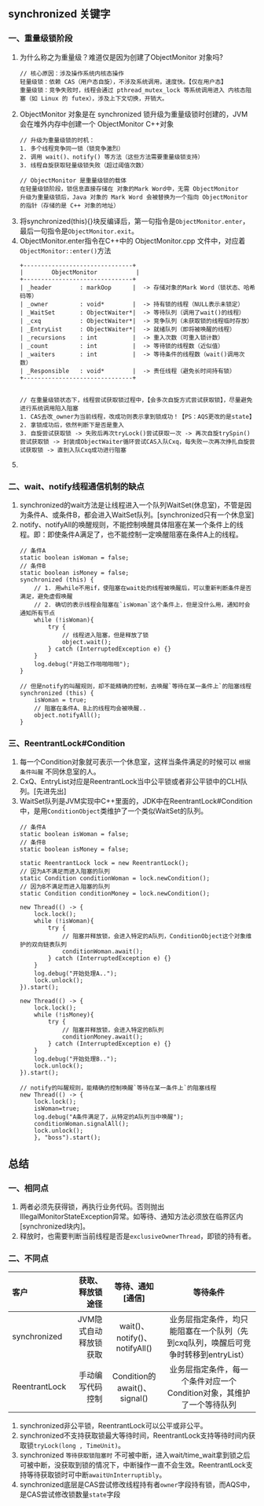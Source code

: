 ## synchronized 关键字

### 一、重量级锁阶段
1. 为什么称之为重量级？难道仅是因为创建了ObjectMonitor 对象吗?
    ```
    // 核心原因：涉及操作系统内核态操作
    轻量级锁：依赖 CAS（用户态自旋），不涉及系统调用，速度快。【仅在用户态】
    重量级锁：竞争失败时，线程会通过 pthread_mutex_lock 等系统调用进入 内核态阻塞（如 Linux 的 futex），涉及上下文切换，开销大。
    ```
2. ObjectMonitor 对象是在 synchronized 锁升级为重量级锁时创建的，JVM 会在堆外内存中创建一个 ObjectMonitor C++对象
    ```
    // 升级为重量级锁的时机：
    1. 多个线程竞争同一锁（锁竞争激烈）
    2. 调用 wait()、notify() 等方法（这些方法需要重量级锁支持）
    3. 线程自旋获取轻量级锁失败（超过阈值次数）

    // ObjectMonitor 是重量级锁的载体
    在轻量级锁阶段，锁信息直接存储在 对象的Mark Word中，无需 ObjectMonitor
    升级为重量级锁后，Java 对象的 Mark Word 会被替换为一个指向 ObjectMonitor 的指针（存储的是 C++ 对象的地址）
    ```
3. 将synchronized(this){}块反编译后，第一句指令是`ObjectMonitor.enter`，最后一句指令是`ObjectMonitor.exit`。
4. ObjectMonitor.enter指令在C++中的  ObjectMonitor.cpp 文件中，对应着 `ObjectMonitor::enter()`方法
    ```
    +-------------------------------+
    |        ObjectMonitor           |
    +-------------------------------+
    | _header        : markOop      |  -> 存储对象的Mark Word（锁状态、哈希码等）
    | _owner         : void*        |  -> 持有锁的线程（NULL表示未锁定）
    | _WaitSet       : ObjectWaiter*|  -> 等待队列（调用了wait()的线程）
    | _cxq           : ObjectWaiter*|  -> 竞争队列（未获取锁的线程临时存放）
    | _EntryList     : ObjectWaiter*|  -> 就绪队列（即将被唤醒的线程）
    | _recursions    : int          |  -> 重入次数（可重入锁计数）
    | _count         : int          |  -> 等待锁的线程数（近似值）
    | _waiters       : int          |  -> 等待条件的线程数（wait()调用次数）
    | _Responsible   : void*        |  -> 责任线程（避免长时间持有锁）
    +-------------------------------+


    // 在重量级锁状态下，线程尝试获取锁过程中，【会多次自旋方式尝试获取锁】，尽量避免进行系统调用陷入阻塞
    1. CAS去改_owner为当前线程，改成功则表示拿到锁成功！【PS：AQS更改的是state】
    2. 拿锁成功后，依然判断下是否是重入
    3. 自旋尝试获取锁 -> 失败后再次tryLock()尝试获取一次 -> 再次自旋trySpin()尝试获取锁 -> 封装成ObjectWaiter循环尝试CAS入队Cxq，每失败一次再次挣扎自旋尝试获取锁 -> 直到入队Cxq成功进行阻塞
    ```
3. 

### 二、wait、notify线程通信机制的缺点   
1. synchronized的wait方法是让线程进入一个队列WaitSet(休息室)，不管是因为条件A、或条件B，都会进入WaitSet队列。[synchronized只有一个休息室]
2. notify、notifyAll的唤醒规则，不能控制唤醒具体阻塞在某一个条件上的线程。即：即使条件A满足了，也不能控制一定唤醒阻塞在条件A上的线程。
    ```
    // 条件A
    static boolean isWoman = false;
    // 条件B
    static boolean isMoney = false;
    synchronized (this) {
        // 1. 用while不用if，使阻塞在wait处的线程被唤醒后，可以重新判断条件是否满足，避免虚假唤醒
        // 2. 确切的表示线程会阻塞在`isWoman`这个条件上，但是没什么用，通知时会通知所有节点
        while (!isWoman){
            try {
                // 线程进入阻塞，但是释放了锁
                object.wait();
            } catch (InterruptedException e) {}
        }
        log.debug("开始工作啪啪啪啪");
    }

    // 但是notify的叫醒规则，却不能精确的控制，去唤醒`等待在某一条件上`的阻塞线程
    synchronized (this) {
        isWoman = true;
        // 阻塞在条件A、B上的线程均会被唤醒..
        object.notifyAll();
    }
    ```     
### 三、ReentrantLock#Condition
1. 每一个Condition对象就可表示一个休息室，这样当条件满足的时候可以 `根据条件叫醒` 不同休息室的人。
2. CxQ、EntryList对应是ReentrantLock当中公平锁或者非公平锁中的CLH队列。[先进先出]
3. WaitSet队列是JVM实现中C++里面的，JDK中在ReentrantLock#Condition中，是用`ConditionObject`类维护了一个类似WaitSet的队列。
    ```
    // 条件A
    static boolean isWoman = false;
    // 条件B
    static boolean isMoney = false;

    static ReentrantLock lock = new ReentrantLock();
    // 因为A不满足而进入阻塞的队列
    static Condition conditionWoman = lock.newCondition();
    // 因为B不满足而进入阻塞的队列
    static Condition conditionMoney = lock.newCondition();

    new Thread(() -> {
        lock.lock();
        while (!isWoman){
            try {
                // 阻塞并释放锁，会进入特定的A队列，ConditionObject这个对象维护的双向链表队列
                conditionWoman.await();
            } catch (InterruptedException e) {}
        }
        log.debug("开始处理A..");
        lock.unlock();
    }).start();
    
    new Thread(() -> {
        lock.lock();
        while (!isMoney){
            try {
                // 阻塞并释放锁，会进入特定的B队列
                conditionMoney.await();
            } catch (InterruptedException e) {}
        }
        log.debug("开始处理B..");
        lock.unlock();
    }).start();

    // notify的叫醒规则，能精确的控制唤醒`等待在某一条件上`的阻塞线程
    new Thread(() -> {
        lock.lock();
        isWoman=true;
        log.debug("A条件满足了，从特定的A队列当中唤醒");
        conditionWoman.signalAll();
        lock.unlock();
        }, "boss").start();
    ```     

## 总结
### 一、相同点
1. 两者必须先获得锁，再执行业务代码。否则抛出IllegalMonitorStateException异常。如等待、通知方法必须放在临界区内[synchronized块内]。
2. 释放时，也需要判断当前线程是否是`exclusiveOwnerThread`，即锁的持有者。


### 二、不同点
| 客户          |      获取、释放锁途径 |       等待、通知[通信]        |                                      等待条件                                      |
| :------------ | --------------------: | :---------------------------: | :--------------------------------------------------------------------------------: |
| synchronized  | JVM隐式自动释放锁获取 | wait()、notify()、notifyAll() | 业务层指定条件，均只能阻塞在一个队列（先到cxq队列，唤醒后可竞争时转移到entryList） |
| ReentrantLock |      手动编写代码控制 | Condition的 await()、signal() |       业务层指定条件，每一个条件对应一个Condition对象，其维护了一个等待队列        |

1. synchronized非公平锁，ReentrantLock可以公平或非公平。
2. synchronized不支持获取锁最大等待时间，ReentrantLock支持等待时间内获取锁`tryLock(long , TimeUnit)`。
3. synchronized `等待获取锁阻塞时` 不可被中断，进入wait/time_wait拿到锁之后可被中断，没获取到锁的情况下，中断操作一直不会生效。ReentrantLock支持等待获取锁时可中断`awaitUnInterruptibly`。
4. synchronized底层是CAS尝试修改线程持有者`owner`字段持有锁，而AQS中，是CAS尝试修改锁数量`state`字段

                
